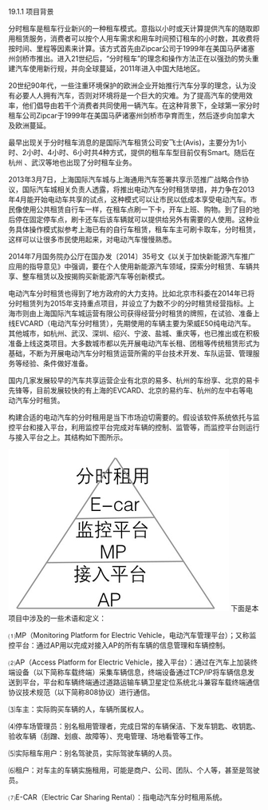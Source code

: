 #### 
  19.1.1 项目背景


分时租车是租车行业新兴的一种租车模式。意指以小时或天计算提供汽车的随取即用租赁服务，消费者可以按个人用车需求和用车时间预订租车的小时数，其收费将按时间、里程等因素来计算。该方式首先由Zipcar公司于1999年在美国马萨诸塞州剑桥市推出。进入21世纪后，“分时租车”的理念和操作方法正在以强劲的势头重建汽车使用新行规，并向全球蔓延，2011年进入中国大陆地区。

20世纪90年代，一些注重环境保护的欧洲企业开始推行汽车分享的理念，认为没有必要人人拥有汽车，否则对环境将是一个巨大的灾难。为了提高汽车的使用效率，他们倡导由若干个消费者共同使用一辆汽车。在这种背景下，全球第一家分时租车公司Zipcar于1999年在美国马萨诸塞州剑桥市孕育而生，然后逐步向加拿大及欧洲蔓延。

最早出现关于分时租车消息的是国际汽车租赁公司安飞士(Avis)，主要分为1小时、2小时、4小时、6小时共4种方式，提供的租车车型目前仅有Smart。随后在杭州 、武汉等地也出现了分时租车业务。

2013年3月7日，上海国际汽车城与上海通用汽车签署共享示范推广战略合作协议，国际汽车城相关负责人透露，将推出电动汽车分时租赁举措，并力争在2013年4月能开始电动车共享的试点，这种模式可以让市民以低成本享受电动汽车。市民像使用公共租赁自行车一样，在租车点刷一下卡，开车上班、购物。到了目的地后停在固定停车点，刷卡还车后该车辆就可以提供给另外有需要的人使用。这种业务具体操作模式拟参考上海已有的自行车租赁，租车车主可刷卡取车，分时租赁，这样可以让很多市民使用起来，对电动汽车慢慢熟悉。

2014年7月国务院办公厅在国办发〔2014〕35号文《以关于加快新能源汽车推广应用的指导意见》中强调，要在个人使用新能源汽车领域，探索分时租赁、车辆共享、整车租赁以及按揭购买新能源汽车等创新模式。

电动汽车分时租赁也得到了地方政府的大力支持。比如北京市科委在2014年已将分时租赁列为2015年支持重点项目，并设立了为数不少的分时租赁经营指标。上海市则由上海国际汽车城运营有限公司获得经营分时租赁的牌照，在试验、准备上线EVCARD（电动汽车分时租赁），先期使用的车辆主要为荣威E50纯电动汽车。其他城市，如杭州、武汉、深圳、绍兴、宁波、盐城、重庆等，也已推出或在积极准备上线这类项目。大多数城市都以先开展电动汽车长租、团租等传统租赁形式为基础，不断为开展电动汽车分时租赁运营所需的平台技术开发、车队运营、管理服务等经验、条件做好准备。

国内几家发展较早的汽车共享运营企业有北京的易多、杭州的车纷享、北京的易卡先锋等，目前发展较快的有上海的EVCARD、北京的易约车、杭州的左中右等电动汽车分时租赁。

构建合适的电动汽车的分时租用是当下市场迫切需要的。假设该软件系统依托与监控平台和接入平台，利用监控平台完成对车辆的控制、监管等，而监控平台则运行与接入平台之上。其结构如下图所示。

![Figure-0420-320.jpg](../images/Figure-0420-320.jpg)
下面是本项目中涉及的一些术语和定义：

⑴MP（Monitoring Platform for Electric Vehicle，电动汽车管理平台）；又称监控平台：通过AP用以完成对接入AP的所有车辆的信息管理和车辆控制。

⑵AP（Access Platform for Electric Vehicle，接入平台）：通过在汽车上加装终端设备（以下简称车载终端）采集车辆信息，终端设备通过TCP/IP将车辆信息发送到平台，平台和车辆终端通过道路运输车辆卫星定位系统北斗兼容车载终端通信协议技术规范（以下简称808协议）进行通信。

⑶车主：实际购买车辆的人，车辆所属权人。

⑷停车场管理员：别名租用管理者，完成日常的车辆保洁、下发车钥匙、收钥匙、验收车辆（刮蹭、划痕、故障等）、充电管理、场地看管等工作。

⑸实际租车用户：别名驾驶员，实际驾驶车辆的人员。

⑹租户：对车主的车辆实施租用，可能是商户、公司、团队、个人等，甚至是驾驶员。

⑺E-CAR（Electric Car Sharing Rental）：指电动汽车分时租用系统。


